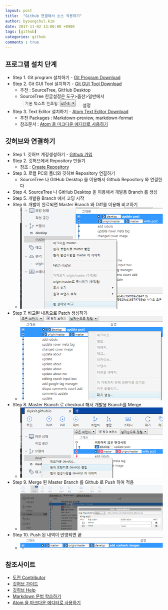 ```yaml
---
layout: post
title:  "Github 연결해서 소스 적용하기"
author: byoungchul.kim
date: 2017-11-02 13:00:00 +0900
tags: [github]
categories: github
comments : true
---
```


## 프로그램 설치 단계
* Step 1. Git program 설치하기 - [Git Program Download](https://git-scm.com/)
* Step 2. Git GUI Tool 설치하기 - [Git GUI Tool Download](https://git-scm.com/download/gui/win)
  * 추천 : SourceTree, GitHub Desktop
  * SourceTree 한글설정은 도구>옵션>일반에서 ![SourceTree option](/files/contents_imgs/sourcetree_option_utf8.png) 설정
* Step 3. Text Editor 설치하기 - [Atom Text Editor Download](https://atom.io/)
  * 추천 Packages : Markdown-preview, markdown-format
  * 참조문서 : [Atom 을 마크다운 에디터로 사용하기](http://futurecreator.github.io/2016/06/14/atom-as-markdown-editor/)


## 깃허브와 연결하기
* Step 1. 깃허브 계정생성하기 - [Github 가입](https://github.com/)
* Step 2. 깃허브에서 Repository 만들기
  * 참조 : [Create Repository](https://help.github.com/articles/create-a-repo/)
* Step 3. 로컬 PC의 폴더와 깃허브 Repository 연결하기
  * SourceTree 나 GitHub Desktop 을 이용해서 Github Repository 와 연결한다
* Step 4. SourceTree 나 GitHub Desktop 을 이용해서 개발용 Branch 를 생성
* Step 5. 개발용 Branch 에서 코딩 시작
* Step 6. 개발이 완료되면 Master Branch 와 Diff를 이용해 비교하기
  * ![diff](/files/contents_imgs/sourcetree_diff.png)
* Step 7. 비교된 내용으로 Patch 생성하기
  * ![patch](/files/contents_imgs/sourcetree_patch.png)
* Step 8. Master Branch 로 checkout 해서 개발용 Branch를 Merge
  * ![merge](/files/contents_imgs/sourcetree_merge.png)
* Step 9. Merge 된 Master Branch 를 Github 로 Push 하여 적용
  * ![push](/files/contents_imgs/sourcetree_push.png)
* Step 10. Push 된 내역이 반영되면 끝
  * ![push_end](/files/contents_imgs/sourcetree_push_ending.png)

## 참조사이트
* [도전 Contributor](http://jjeong.tistory.com/1023)
* [깃허브 가이드](https://guides.github.com/)
* [깃허브 Help](https://help.github.com/categories/bootcamp/)
* [Markdown 문법 학습하기](https://guides.github.com/features/mastering-markdown/)
* [Atom 을 마크다운 에디터로 사용하기](http://futurecreator.github.io/2016/06/14/atom-as-markdown-editor/)
